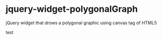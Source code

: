 jquery-widget-polygonalGraph
============================

jQuery widget that drows a polygonal graphic using canvas tag of HTML5


test
